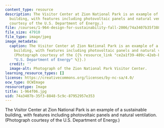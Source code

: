 ```yaml
---
content_type: resource
description: The Visitor Center at Zion National Park is an example of a sustainable
  building, with features including photovoltaic panels and natural ventilation. (Photograph
  courtesy of the U.S. Department of Energy.)
file: /courses/1-964-design-for-sustainability-fall-2006/74a3407b35f388485c9c87952957e353_1-964f06.jpg
file_size: 47910
file_type: image/jpeg
image_metadata:
  caption: The Visitor Center at Zion National Park is an example of a sustainable
    building, with features including photovoltaic panels and natural ventilation.
    (Photograph courtesy of the {{% resource_link "ce2a1f39-489c-42eb-b65a-5c2674be38d4"
    "U.S. Department of Energy" %}}.)
  credit: ''
  image-alt: Photograph of the Zion National Park Visitor Center.
learning_resource_types: []
license: https://creativecommons.org/licenses/by-nc-sa/4.0/
ocw_type: OCWImage
resourcetype: Image
title: 1-964f06.jpg
uid: 74a3407b-35f3-8848-5c9c-87952957e353
---
```

The Visitor Center at Zion National Park is an example of a sustainable building, with features including photovoltaic panels and natural ventilation. (Photograph courtesy of the U.S. Department of Energy.)